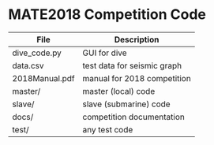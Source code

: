 # MATE2018 Competition Code
| File | Description |
| ---- | --------- |
| dive_code.py | GUI for dive |
| data.csv | test data for seismic graph |
| 2018Manual.pdf | manual for 2018 competition |
| master/ | master (local) code |
| slave/ | slave (submarine) code |
| docs/ | competition documentation |
| test/ | any test code |
